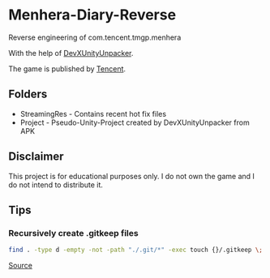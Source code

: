 # Menhera-Diary-Reverse

Reverse engineering of com.tencent.tmgp.menhera

With the help of [DevXUnityUnpacker](https://github.com/Polarmods/DevX-Cracked).

The game is published by [Tencent](https://htrj.qq.com/).

## Folders

* StreamingRes - Contains recent hot fix files
* Project - Pseudo-Unity-Project created by DevXUnityUnpacker from APK

## Disclaimer

This project is for educational purposes only. I do not own the game and I do not intend to distribute it.

## Tips

### Recursively create .gitkeep files

```bash
find . -type d -empty -not -path "./.git/*" -exec touch {}/.gitkeep \;
```

[Source](http://cavaliercoder.com/blog/recursively-create-gitkeep-files.html)
